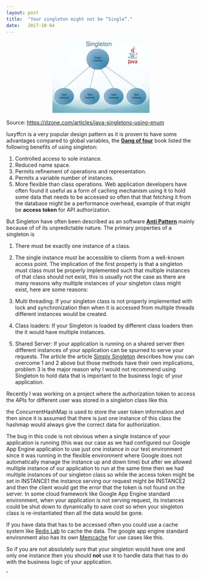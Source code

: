 ```yaml
---
layout:	post
title:	"Your singleton might not be “Single”."
date:	2017-10-04
---
```


<p align="center">
 <img src="img/0CAvq1Jb3ynFuSwnG.png" alt="Singleton Diagram">
</p>
 

Source: <https://dzone.com/articles/java-singletons-using-enum>[](https://en.wikipedia.org/wiki/Singleton_pattern)
 
 luxyffcn is a very popular design pattern as it is proven to have some advantages compared to global variables, 
 the [**Gang of four**](https://en.wikipedia.org/wiki/Design_Patterns) 
 book listed the following benefits of using singleton:

1. Controlled access to sole instance.
2. Reduced name space.
3. Permits refinement of operations and representation.
4. Permits a variable number of instances.
5. More flexible than class operations.
Web application developers have often found it useful as a form of caching mechanism using it to hold some data that
 needs to be accessed so often that that fetching it from the database might be a performance overhead, 
 example of that might be **access token** for API authorization.

But Singleton have often been described as an software
 [**Anti Pattern**](https://en.wikipedia.org/wiki/Anti-pattern#Software_design) 
 mainly because of of its unpredictable nature. The primary properties of a singleton is

1. There must be exactly one instance of a class.
2. The single instance must be accessible to clients from a well-known access point.
The implication of the first property is that a singleton must class must be properly implemented such that 
multiple instances of that class should not exist, this is usually not the case as there are many reasons 
why multiple instances of your singleton class might exist, here are some reasons:

1. Multi threading: If your singleton class is not properly implemented with lock and synchronization then when 
it is accessed from multiple threads different instances would be created.
2. Class loaders: If your Singleton is loaded by different class loaders then the it would have multiple instances.
3. Shared Server: If your application is running on a shared server then different instances of your application can 
be spurned to serve your requests.
The article the article [Simply Singleton](https://www.javaworld.com/article/2073352/core-java/simply-singleton.html) 
describes how you can overcome 1 and 2 above but those methods have their own implications, problem 3 is the major 
reason why I would not recommend using Singleton to hold data that is important to the business logic of your application.

Recently I was working on a project where the authorization token to access the APIs for different user was stored 
in a singleton class like this

the ConcurrentHashMap is used to store the user token information and then since it is assumed that there is just
 one instance of this class the hashmap would always give the correct data for authorization.

The bug in this code is not obvious when a single instance of your application is running (this was our case as 
we had configured our Google App Engine application to use just one instance in our test environment since it
was running in the flexible environment where Google does not automatically manage the instance up and down time)
but after we allowed multiple instance of our application to run at the same time then we had multiple instances
of our singleton class so while the access token might be set in INSTANCE1 the instance serving our request might 
be INSTANCE2 and then the client would get the error that the token is not found on the server. 
In some cloud framework like Google App Engine standard environment, when your application is 
not serving request, its instances could be shut down to dynamically 
to save cost so when your singleton class is re-instantiated then all the data would be gone.

If you have data that has to be accessed often you could use a cache system like 
[Redis Lab](https://redislabs.com/lp/memcached-java/) to cache the data. 
The google app engine standard environment also has its own 
[Memcache](https://cloud.google.com/appengine/docs/standard/python/memcache/) for use cases like this.

So if you are not absolutely sure that your singleton would have one and only one instance then you should **not** use
 it to handle data that has to do with the business logic of your application.

'